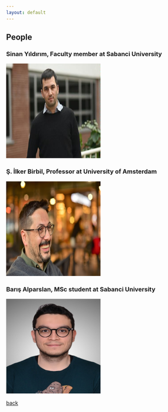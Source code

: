 ```yaml
---
layout: default
---
```


## People

### Sinan Yıldırım, Faculty member at Sabanci University
<img src="assets/img/Sinan3.jpg"  style="width:256px;height:256px;"/>

### Ş. İlker Birbil, Professor at University of Amsterdam
<img src="assets/img/s_i_birbil.jpg" style="width:256px;height:256px;"/>

### Barış Alparslan, MSc student at Sabanci University
<img src="assets/img/Baris.jpg" style="width:256px;height:256px;"/>

[back](./)
